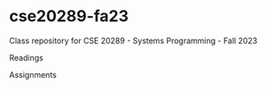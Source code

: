 # cse20289-fa23
Class repository for CSE 20289 - Systems Programming - Fall 2023

Readings

Assignments



